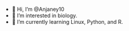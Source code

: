 - 👋 Hi, I’m @Anjaney10
- 👀 I’m interested in biology.
- 🌱 I’m currently learning Linux, Python, and R.


<!---
Anjaney10/Anjaney10 is a ✨ special ✨ repository because its `README.md` (this file) appears on your GitHub profile.
You can click the Preview link to take a look at your changes.
--->
